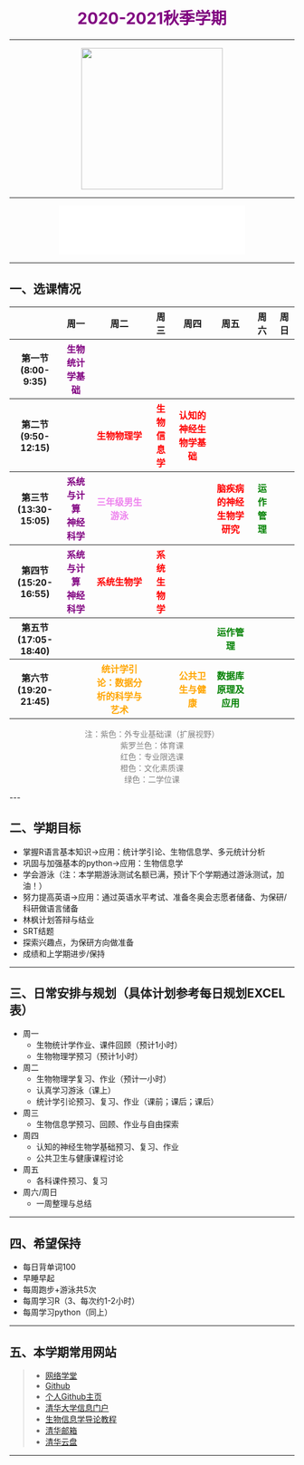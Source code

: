 
<h1 style="color:purple;text-align:center;">
    2020-2021秋季学期
</h1>

---

<body background="https://www.toptal.com/designers/subtlepatterns/patterns/blue-snow.png">
</body>

<p align=center>
<img src="http://m.qpic.cn/psc?/V12ccrmE2bUi2o/45NBuzDIW489QBoVep5mcREIyIOqS9Yczqz*mYMx2KE*ndO5REftk5nrd9HyNzkKwrpTK6GVeLBFKmT2qgeo9UchUXg2DPYBGQpXQfLq13s!/b&bo=oQNYAqEDWAIBGT4!&rf=viewer_4" width="250"/>
</p>

---

<p align="center">
<iframe frameborder="no" border="0" marginwidth="0" marginheight="0" width=330 height=86 src="//music.163.com/outchain/player?type=2&id=523863496&auto=1&height=66"></iframe>
</p>

---

## 一、选课情况
<table>
    <thead>
        <tr>
            <th>   </th>
            <th>周一</th>
            <th>周二</th>
            <th>周三</th>
            <th>周四</th>
            <th>周五</th>
            <th>周六</th>
            <th>周日</th>
        </tr>
    </thead>
    <tbody>
        <tr>
            <th>第一节<br/>(8:00-9:35)</th>
            <th style="color:purple;">生物统计学基础</th>
            <th> </th>
            <th> </th>
            <th> </th>
            <th> </th>
            <th> </th>
            <th> </th>
        </tr>
        <tr>
            <th>第二节<br/>(9:50-12:15)</th>
            <th> </th>
            <th style="color:red;">生物物理学</th>
            <th style="color:red;">生物信息学</th>
            <th style="color:red;">认知的神经生物学基础</th>
            <th> </th>
            <th> </th>
            <th> </th>
        </tr>
        <tr>
            <th>第三节<br/>(13:30-15:05)</th>
            <th style="color:purple;">系统与计算<br/>神经科学</th>
            <th style="color:violet;">三年级男生游泳</th>
            <th> </th>
            <th> </th>
            <th style="color:red;">脑疾病的神经生物学研究</th>
            <th style="color:green;">运作管理</th>
            <th> </th>
        </tr>
        <tr>
            <th>第四节<br/>(15:20-16:55)</th>
            <th style="color:purple;">系统与计算<br/>神经科学</th>
            <th style="color:red;">系统生物学</th>
            <th style="color:red;">系统生物学</th>
            <th> </th>
            <th> </th>
            <th> </th>
            <th> </th>
        </tr>
        <tr>
            <th>第五节<br/>(17:05-18:40)</th>
            <th> </th>
            <th> </th>
            <th> </th>
            <th> </th>
            <th style="color:green;">运作管理</th>
            <th> </th>
            <th> </th>
        </tr>
        <tr>
            <th>第六节<br/>(19:20-21:45)</th>
            <th> </th>
            <th style="color:orange;">统计学引论：数据分析的科学与艺术</th>
            <th > </th>
            <th style="color:orange;">公共卫生与健康</th>
            <th style="color:green;">数据库原理及应用</th>
            <th> </th>
            <th> </th>
        </tr>              
    </tbody>
</table>

<p style="color:grey;text-align:center;">
    注：紫色：外专业基础课（扩展视野）<br/>
    紫罗兰色：体育课<br/>
    红色：专业限选课<br/>
    橙色：文化素质课<br/>
    绿色：二学位课<br/>
</p>
---

## 二、学期目标
  - 掌握R语言基本知识→应用：统计学引论、生物信息学、多元统计分析
  - 巩固与加强基本的python→应用：生物信息学
  - 学会游泳（注：本学期游泳测试名额已满，预计下个学期通过游泳测试，加油！）
  - 努力提高英语→应用：通过英语水平考试、准备冬奥会志愿者储备、为保研/科研做语言储备
  - 林枫计划答辩与结业
  - SRT结题
  - 探索兴趣点，为保研方向做准备
  - 成绩和上学期进步/保持

---

## 三、日常安排与规划（具体计划参考每日规划EXCEL表）
  - 周一
    - 生物统计学作业、课件回顾（预计1小时）
    - 生物物理学预习（预计1小时）
  - 周二
    - 生物物理学复习、作业（预计一小时）
    - 认真学习游泳（课上）
    - 统计学引论预习、复习、作业（课前；课后；课后）
  - 周三
    - 生物信息学预习、回顾、作业与自由探索
  - 周四
    - 认知的神经生物学基础预习、复习、作业
    - 公共卫生与健康课程讨论
  - 周五
    - 各科课件预习、复习
  - 周六/周日
    - 一周整理与总结

---

## 四、希望保持
 - 每日背单词100
 - 早睡早起
 - 每周跑步+游泳共5次
 - 每周学习R（3、每次约1-2小时）
 - 每周学习python（同上）

---

## 五、本学期常用网站
 >- [网络学堂](https://learn.tsinghua.edu.cn/)
 >- [Github](https://github.com/)
 >- [个人Github主页](https://sirjoeyu.github.io/)
 >- [清华大学信息门户](http://info.tsinghua.edu.cn/)
 >- [生物信息学导论教程](https://lulab2.gitbook.io/teaching/)
 >- [清华邮箱](https://mails.tsinghua.edu.cn/)
 >- [清华云盘](https://cloud.tsinghua.edu.cn/)

---

